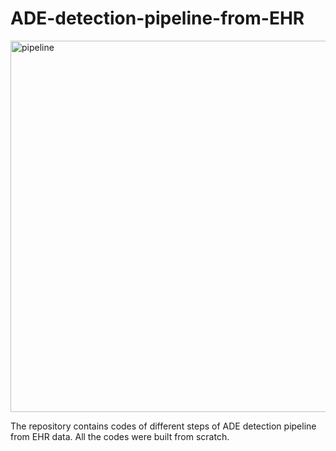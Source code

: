 # ADE-detection-pipeline-from-EHR
<img width="594" alt="pipeline" src="https://user-images.githubusercontent.com/47754069/195719172-cd60faf7-9f3d-4490-81a4-a32ca0c1c0ea.PNG">

The repository contains codes of different steps of ADE detection pipeline from EHR data. All the codes were built from scratch.

